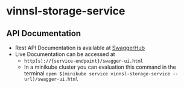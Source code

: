 # vinnsl-storage-service
## API Documentation
* Rest API Documentation is available at [SwaggerHub](https://app.swaggerhub.com/apis/a00908270/vinnsl-storage-service/0.0.1-SNAPSHOT)
* Live Documentation can be accessed at
    * ```http[s]://{service-endpoint}/swagger-ui.html```
    * In a minikube cluster you can evaluation this command in the terminal 
```open $(minikube service vinnsl-storage-service --url)/swagger-ui.html```
